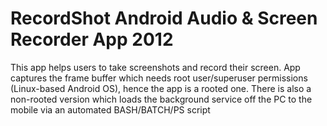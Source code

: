 # RecordShot Android Audio & Screen Recorder App 2012

This app helps users to take screenshots and record their screen. App captures the frame buffer which needs root user/superuser permissions (Linux-based Android OS), hence the app is a rooted one. There is also a non-rooted version which loads the background service off the PC to the mobile via an automated BASH/BATCH/PS script
